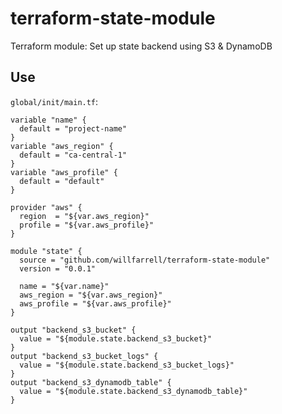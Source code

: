 # terraform-state-module
Terraform module: Set up state backend using S3 &amp; DynamoDB

## Use
`global/init/main.tf`:
```hcl-terraform
variable "name" {
  default = "project-name"
}
variable "aws_region" {
  default = "ca-central-1"
}
variable "aws_profile" {
  default = "default"
}

provider "aws" {
  region  = "${var.aws_region}"
  profile = "${var.aws_profile}"
}

module "state" {
  source = "github.com/willfarrell/terraform-state-module"
  version = "0.0.1"

  name = "${var.name}"
  aws_region = "${var.aws_region}"
  aws_profile = "${var.aws_profile}"
}

output "backend_s3_bucket" {
  value = "${module.state.backend_s3_bucket}"
}
output "backend_s3_bucket_logs" {
  value = "${module.state.backend_s3_bucket_logs}"
}
output "backend_s3_dynamodb_table" {
  value = "${module.state.backend_s3_dynamodb_table}"
}

```
